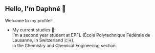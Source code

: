 ## Hello, I'm Daphné 👋

Welcome to my profile!

* My current studies 🔬: <br>
I'm a second year student at EPFL (École Polytechnique Fédérale de Lausanne, in Switzerland 🇨🇭),<br>
in the Chemistry and Chemical Engineering section. 
